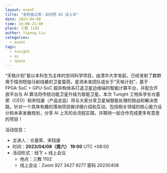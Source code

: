 ```yaml
---
layout: event
title: "金枪鱼之夜：如何把 AI 送上天"
date: 2023-04-08
time: 19:00-21:00
place: 三教 1102
author: Yipeng Liu
categories:
  - event
tags:
  - tunight
  - ai
  - space
---
```


“天格计划”是以本科生为主体的空间科学项目，由清华大学发起，已经发射了数颗用于探测短伽马射线暴的卫星载荷。星测未来团队成长于“天格计划”，基于 FPGA-SoC + GPU-SoC 超异构体系打造卫星边缘端的智能计算平台，并配合开放平台与 AI 算法将传统功能卫星升级为智能卫星。本次 Tunight 工物系学长仓基荣（CEO）和宋钰康（产品总监）将与大家分享卫星端智能处理的挑战和解决思路，针对一个具体有趣的落地项目做详细介绍和互动，包括相关领域的核心能力设计和未来发展规划，分享 AI 上天的全流程实践，并期待一起合作完成更多有意思的项目！

活动信息：

* 主讲人：仓基荣、宋钰康
* 时间：**2023/04/08（周六） 19:00** UTC +08:00
* 活动形式：线下 + 线上会议
  * 地点：三教 1102
  * 线上会议：Zoom 927 3427 9277 密码 20230408
